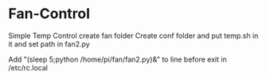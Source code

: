 # Fan-Control
Simple Temp Control
create fan folder
Create conf folder and put temp.sh in it and set path in fan2.py

Add 
"(sleep 5;python /home/pi/fan/fan2.py)&"
to line before exit in /etc/rc.local
